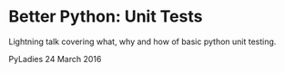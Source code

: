 # Better Python: Unit Tests

Lightning talk covering what, why and how of basic python unit testing.

PyLadies 24 March 2016


